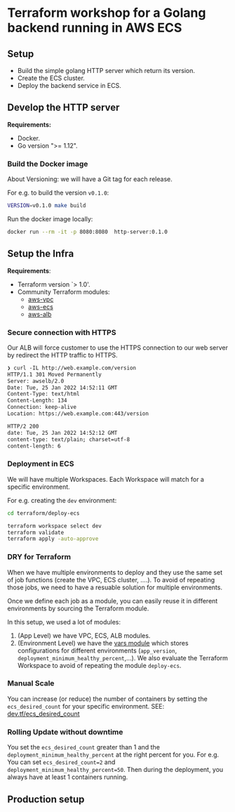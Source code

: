 # Terraform workshop for a Golang backend running in AWS ECS

## Setup

- Build the simple golang HTTP server which return its version.
- Create the ECS cluster.
- Deploy the backend service in ECS.

## Develop the HTTP server

**Requirements:**

- Docker.
- Go version ">= 1.12".

### Build the Docker image

About Versioning: we will have a Git tag for each release.

For e.g. to build the version `v0.1.0`:

```sh
VERSION=v0.1.0 make build
```

Run the docker image locally:

```sh
docker run --rm -it -p 8080:8080  http-server:0.1.0
```

## Setup the Infra

**Requirements**:

- Terraform version `> 1.0'.
- Community Terraform modules:
  - [aws-vpc](https://registry.terraform.io/modules/terraform-aws-modules/vpc/aws/latest)
  - [aws-ecs](https://registry.terraform.io/modules/terraform-aws-modules/ecs/aws/latest)
  - [aws-alb](https://registry.terraform.io/modules/terraform-aws-modules/alb/aws/latest)

### Secure connection with HTTPS

Our ALB will force customer to use the HTTPS connection to our web server by
redirect the HTTP traffic to HTTPS.

```txt
❯ curl -IL http://web.example.com/version
HTTP/1.1 301 Moved Permanently
Server: awselb/2.0
Date: Tue, 25 Jan 2022 14:52:11 GMT
Content-Type: text/html
Content-Length: 134
Connection: keep-alive
Location: https://web.example.com:443/version

HTTP/2 200 
date: Tue, 25 Jan 2022 14:52:12 GMT
content-type: text/plain; charset=utf-8
content-length: 6
```

### Deployment in ECS

We will have multiple Workspaces. Each Workspace will match for a specific environment.

For e.g. creating the `dev` environment:

```sh
cd terraform/deploy-ecs

terraform workspace select dev
terraform validate
terraform apply -auto-approve
```

### DRY for Terraform

When we have multiple environments to deploy and they use the same set of
job functions (create the VPC, ECS cluster, ....). To avoid of repeating those
jobs, we need to have a resuable solution for multiple environments.

Once we define each job as a module, you can easily reuse it in different environments
by sourcing the Terraform module.

In this setup, we used a lot of modules:

1. (App Level) we have VPC, ECS, ALB modules.
2. (Environment Level) we have the [vars module](./terraform/modules/vars) which
stores configurations for different environments (`app_version`,
`deployment_minimum_healthy_percent`,...). We also evaluate the Terraform Workspace
to avoid of repeating the module `deploy-ecs`.

### Manual Scale

You can increase (or reduce) the number of containers by setting the
`ecs_desired_count` for your specific environment.
SEE: [dev.tf/ecs_desired_count](./terraform/modules/vars/dev.tf#L4)

### Rolling Update without downtime

You set the `ecs_desired_count` greater than 1 and the `deployment_minimum_healthy_percent`
at the right percent for you. For e.g. You can set `ecs_desired_count=2` and
`deployment_minimum_healthy_percent=50`. Then during the deployment,
you always have at least 1 containers running.

## Production setup
